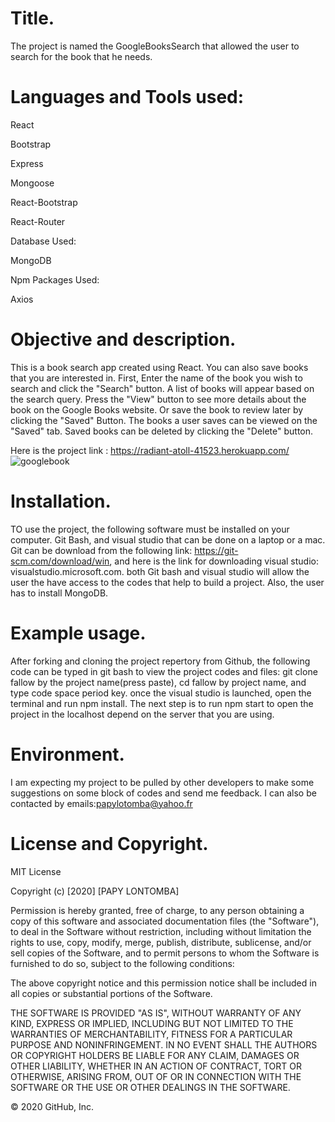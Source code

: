 
# Title.

The project is named the GoogleBooksSearch that allowed the user to search for the book that he needs.

# Languages and Tools used:

React

Bootstrap

Express

Mongoose

React-Bootstrap

React-Router

Database Used:

MongoDB

Npm Packages Used:

Axios

# Objective and description.

This is a book search app created using React. You can also save books that you are interested in.
First, Enter the name of the book you wish to search and click the "Search" button.
A list of books will appear based on the search query.
Press the "View" button to see more details about the book on the Google Books website.
Or save the book to review later by clicking the "Saved" Button.
The books a user saves can be viewed on the "Saved" tab.
Saved books can be deleted by clicking the "Delete" button.

Here is the project link : https://radiant-atoll-41523.herokuapp.com/
![googlebook](https://user-images.githubusercontent.com/58053159/86550760-41f2c580-bf11-11ea-8129-de79fc5b18af.png)

# Installation.

TO use the project, the following software must be installed on your computer. Git Bash, and visual studio that can be done on a laptop or a mac. Git can be download from the following link: https://git-scm.com/download/win, and here is the link for downloading visual studio: visualstudio.microsoft.com. both Git bash and visual studio will allow the user the have access to the codes that help to build a project. Also, the user has to install MongoDB.

# Example usage.

After forking and cloning the project repertory from Github, the following code can be typed in git bash to view the project codes and files: git clone fallow by the project name(press paste), cd fallow by project name, and type code space period key. once the visual studio is launched, open the terminal and run npm install. The next step is to run npm start to open the project in the localhost depend on the server that you are using. 

# Environment.
I am expecting my project to be pulled by other developers to make some suggestions on some block of codes and send me feedback. I can also be contacted by emails:papylotomba@yahoo.fr

# License and Copyright.
MIT License

Copyright (c) [2020] [PAPY LONTOMBA]

Permission is hereby granted, free of charge, to any person obtaining a copy of this software and associated documentation files (the "Software"), to deal in the Software without restriction, including without limitation the rights to use, copy, modify, merge, publish, distribute, sublicense, and/or sell copies of the Software, and to permit persons to whom the Software is furnished to do so, subject to the following conditions:

The above copyright notice and this permission notice shall be included in all copies or substantial portions of the Software.

THE SOFTWARE IS PROVIDED "AS IS", WITHOUT WARRANTY OF ANY KIND, EXPRESS OR IMPLIED, INCLUDING BUT NOT LIMITED TO THE WARRANTIES OF MERCHANTABILITY, FITNESS FOR A PARTICULAR PURPOSE AND NONINFRINGEMENT. IN NO EVENT SHALL THE AUTHORS OR COPYRIGHT HOLDERS BE LIABLE FOR ANY CLAIM, DAMAGES OR OTHER LIABILITY, WHETHER IN AN ACTION OF CONTRACT, TORT OR OTHERWISE, ARISING FROM, OUT OF OR IN CONNECTION WITH THE SOFTWARE OR THE USE OR OTHER DEALINGS IN THE SOFTWARE.

© 2020 GitHub, Inc.
